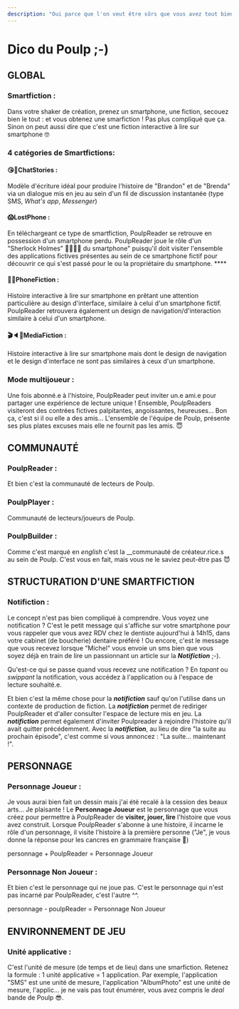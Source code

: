 ```yaml
---
description: "Oui parce que l'on veut être sûrs que vous avez tout bien compris de ce que l'on vous dit, Voyez- vous \U0001F913"
---
```


# Dico du Poulp ;-\)

## GLOBAL

### Smartfiction : 

Dans votre shaker de création, prenez un smartphone, une fiction, secouez bien le tout : et vous obtenez une smarfiction ! Pas plus compliqué que ça. Sinon on peut aussi dire que c'est une fiction interactive à lire sur smartphone 🤓

### 4 catégories de Smartfictions:

#### **😘🥰ChatStories** : 

Modèle d'écriture idéal pour produire l'histoire de "Brandon" et de "Brenda" via un dialogue mis en jeu au sein d'un fil de discussion instantanée \(type SMS, _What's app_,  _Messenger_\)

#### **😱LostPhone :** 

En téléchargeant ce type de smartfiction, PoulpReader se retrouve en possession d'un smartphone perdu. PoulpReader joue le rôle d'un "Sherlock Holmes" **🕵️‍♀️🕵️‍♂️** du smartphone" puisqu'il doit visiter l'ensemble des applications fictives présentes au sein de ce smartphone fictif pour découvrir ce qui s'est passé pour le ou la propriétaire du smartphone.  ****

#### **📱📲PhoneFiction :** 

Histoire interactive à lire sur smartphone en prêtant une attention particulière au design d'interface, similaire à celui d'un smartphone fictif. PoulpReader retrouvera également un design de navigation/d'interaction similaire à celui d'un smartphone.

#### **🎬🔈👀MediaFiction :** 

Histoire interactive à lire sur smartphone mais dont le design de navigation et le design d'interface ne sont pas similaires à ceux d'un smartphone.

### Mode multijoueur : 

Une fois abonné.e à l'histoire, PoulpReader peut inviter un.e ami.e pour partager une expérience de lecture unique ! Ensemble, PoulpReaders visiteront des contrées fictives palpitantes, angoissantes, heureuses... Bon ça, c'est si il ou elle a des amis... L'ensemble de l'équipe de Poulp, présente ses plus plates excuses mais elle ne fournit pas les amis. 😇

## COMMUNAUTÉ

### PoulpReader : 

Et bien c'est la communauté de lecteurs de Poulp.

### PoulpPlayer :

Communauté de lecteurs/joueurs de Poulp.

### PoulpBuilder : 

Comme c'est marqué en _english_ c'est la __communauté de créateur.rice.s au sein de Poulp. C'est vous en fait, mais vous ne le saviez peut-être pas 😈

## STRUCTURATION D'UNE SMARTFICTION 

### Notifiction :

Le concept n'est pas bien compliqué à comprendre. Vous voyez une notification ? C'est le petit message qui s'affiche sur votre smartphone pour vous rappeler que vous avez RDV chez le dentiste aujourd'hui à 14h15, dans votre cabinet \(de boucherie\) dentaire préféré ! Ou encore, c'est le message que vous recevez lorsque "Michel" vous envoie un sms bien que vous soyez déjà en train de lire un passionnant un article sur la _**Notifiction**_ ;-\).  

Qu'est-ce qui se passe quand vous recevez une notification ? En _tapant_ ou _swippant_ la notification, vous accédez à l'application ou à l'espace de lecture souhaité.e. 

Et bien c'est la même chose pour la _**notifiction**_ sauf qu'on l'utilise dans un contexte de production de fiction.  La _**notifiction**_ permet de rediriger  PoulpReader et d'aller consulter l'espace de lecture mis en jeu. La _**notifiction**_ permet également d'inviter Poulpreader à rejoindre l'histoire qu'il avait quitter précédemment. Avec la _**notifiction**_, au lieu de dire "la suite au prochain épisode", c'est comme si vous annoncez : "La suite... maintenant !".

## PERSONNAGE

### Personnage Joueur :

Je vous aurai bien fait un dessin mais j'ai été recalé à la cession des beaux arts... Je plaisante ! Le **Personnage Joueur** est le personnage que vous créez pour permettre à PoulpReader de **visiter, jouer, lire** l'histoire que vous avez construit. Lorsque PoulpReader s'abonne à une histoire, il incarne le rôle d'un personnage, il visite l'histoire à la première personne \("Je", je vous donne la réponse pour les cancres en grammaire française 🧐\) 

 personnage + PoulpReader = Personnage Joueur 

### Personnage Non Joueur :

Et bien c'est le personnage qui ne joue pas. C'est le personnage qui n'est pas incarné par PoulpReader, c'est l'autre ^^. 

personnage - poulpReader = Personnage Non Joueur 

## ENVIRONNEMENT DE JEU 

### Unité applicative :

C'est l'unité de mesure \(de temps et de lieu\) dans une smarfiction. Retenez la formule : 1 unité applicative = 1 application. Par exemple, l'application "SMS" est une unité de mesure, l'application "AlbumPhoto" est une unité de mesure, l'applic... je ne vais pas tout énumérer, vous avez compris le _deal_ bande de Poulp 😎. 









